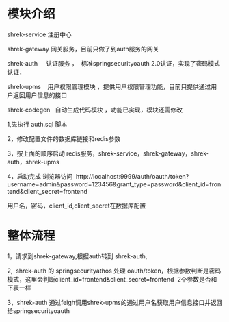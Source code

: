 # 模块介绍

shrek-service 注册中心

shrek-gateway 网关服务，目前只做了到auth服务的网关

shrek-auth     认证服务 ，  标准springsecurityoauth 2.0认证，实现了密码模式认证，

shrek-upms    用户权限管理模块 ，提供用户权限管理功能，目前只提供通过用户返回用户信息的接口

shrek-codegen   自动生成代码模块 ，功能已实现，模块还需修改



1,先执行 auth.sql 脚本 <br>

2，修改配置文件的数据库链接和redis参数 <br>

3，按上面的顺序启动 redis服务，shrek-service，shrek-gateway，shrek-auth，shrek-upms  <br>

4，启动完成 浏览器访问  http://localhost:9999/auth/oauth/token?username=admin&password=123456&grant_type=password&client_id=frontend&client_secret=frontend <br>

用户名，密码，client_id,client_secret在数据库配置 <br>



#  整体流程    <br>

1，请求到shrek-gateway,根据auth转到 shrek-auth, <br>

2,  shrek-auth 的 springsecurityathos 处理 oauth/token，根据参数判断是密码模式，这里会判断client_id=frontend&client_secret=frontend  2个参数是否和下表一样 <br>

3，shrek-auth 通过feigh调用shrek-upms的通过用户名获取用户信息接口并返回给springsecurityoauth <br>


